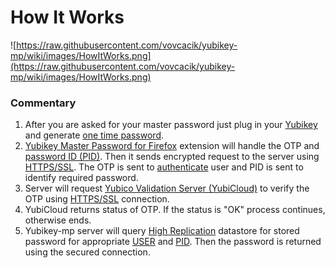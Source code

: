 # How It Works #

![https://raw.githubusercontent.com/vovcacik/yubikey-mp/wiki/images/HowItWorks.png](https://raw.githubusercontent.com/vovcacik/yubikey-mp/wiki/images/HowItWorks.png)

### Commentary ###
  1. After you are asked for your master password just plug in your [Yubikey](http://www.yubico.com/yubikey) and generate [one time password](http://en.wikipedia.org/wiki/One_time_password).
  1. [Yubikey Master Password for Firefox](https://addons.mozilla.org/cs/firefox/addon/yubikey-master-password-ff/) extension will handle the OTP and [password ID (PID)](TutorialDatastore.md#pid). Then it sends encrypted request to the server using [HTTPS/SSL](http://en.wikipedia.org/wiki/Https). The OTP is sent to [authenticate](http://en.wikipedia.org/wiki/Authentication) user and PID is sent to identify required password.
  1. Server will request [Yubico Validation Server (YubiCloud)](http://www.yubico.com/for-developers) to verify the OTP using [HTTPS/SSL](http://en.wikipedia.org/wiki/Https) connection.
  1. YubiCloud returns status of OTP. If the status is "OK" process continues, otherwise ends.
  1. Yubikey-mp server will query [High Replication](http://code.google.com/appengine/docs/java/datastore/hr/) datastore for stored password for appropriate [USER](TutorialDatastore.md#user) and [PID](TutorialDatastore.md#pid). Then the password is returned using the secured connection.